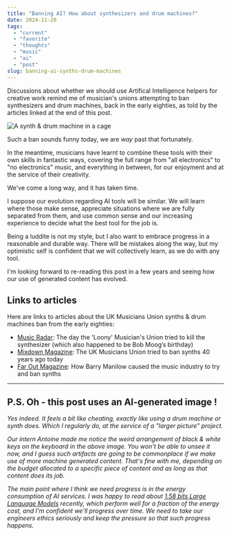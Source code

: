 ```yaml
---
title: "Banning AI? How about synthesizers and drum machines?"
date: 2024-11-20
tags: 
  - "current"
  - "favorite"
  - "thoughts"
  - "music"
  - "ai"
  - "post"
slug: banning-ai-synths-drum-machines
---
```


Discussions about whether we should use Artifical Intelligence helpers for creative work
remind me of musician's unions attempting to ban synthesizers and drum machines, back in the
early eighties, as told by the articles linked at the end of this post.

<!-- excerpt -->

![A synth & drum machine in a cage](/assets/images/firefly-a-synth-and-drum-machine-in-a-cage.webp)

Such a ban sounds funny today, we are _way_ past that fortunately. 


In the meantime, musicians have learnt to combine these tools with their own skills in fantastic ways,
covering the full range from "all electronics" to "no electronics" music, and everything in between,
for our enjoyment and at the service of their creativity.

We've come a long way, and it has taken time. 

I suppose our evolution regarding AI tools will be similar. We will learn where those make sense,
appreciate situations where we are fully separated from them, and use common sense and our
increasing experience to decide what the best tool for the job is.

Being a luddite is not my style, but I also want to embrace progress in a reasonable and durable
way. There will be mistakes along the way, but my optimistic self is confident that we will
collectively learn, as we do with any tool.

I'm looking forward to re-reading this post in a few years and
seeing how our use of generated content has evolved.

## Links to articles

Here are links to articles about the UK Musicians Union synths & drum machines ban
from the early eighties:

- [Music Radar](https://www.musicradar.com/news/the-union-passed-a-motion-to-ban-the-use-of-synths-drum-machines-and-any-electronic-devices-the-day-the-loony-musicians-union-tried-to-kill-the-synthesizer-which-also-happened-to-be-bob-moogs-birthday): The day the 'Loony' Musician's Union tried to kill the synthesizer (which also happened to be Bob Moog’s birthday)
- [Mixdown Magazine](https://mixdownmag.com.au/news/the-uk-musicians-union-tried-to-ban-synths-40-years-ago-today/): The UK Musicians Union tried to ban synths 40 years ago today
- [Far Out Magazine](https://faroutmagazine.co.uk/how-barry-manilow-caused-the-music-industry-to-try-and-ban-synths/): How Barry Manilow caused the music industry to try and ban synths

---

## P.S. Oh - this post uses an AI-generated image !

_Yes indeed. It feels a bit like cheating, exactly like using
a drum machine or synth does. Which I regularly do, at the 
service of a "larger picture" project._

_Our intern Antoine made me notice the weird arrangement of black
& white keys on the keyboard in the above image. You won't be
able to unsee it now, and I guess such artifacts are going to
be commonplace if we make use of more machine generated content.
That's fine with me, depending on the budget allocated to 
a specific piece of content and as long as that content
does its job._

_The main point where I think we need progress is in the energy
consumption of AI services. I was happy to read about 
[1.58 bits Large Language Models](https://huggingface.co/papers/2402.17764)
recently, which perform well for a fraction of the energy cost, and
I'm confident we'll progress over time. We need to take our engineers
ethics seriously and keep the pressure so that such progress happens._
